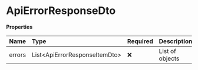 # ApiErrorResponseDto

**Properties**

| Name   | Type                            | Required | Description     |
| :----- | :------------------------------ | :------- | :-------------- |
| errors | List\<ApiErrorResponseItemDto\> | ❌       | List of objects |

<!-- This file was generated by liblab | https://liblab.com/ -->
